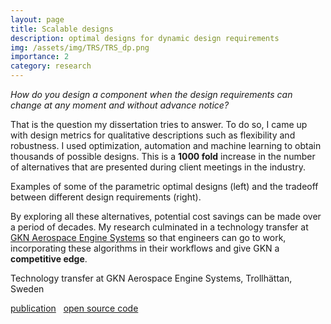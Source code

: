 ```yaml
---
layout: page
title: Scalable designs
description: optimal designs for dynamic design requirements
img: /assets/img/TRS/TRS_dp.png
importance: 2
category: research
---
```


*How do you design a component when the design requirements can change at any moment and without advance notice?*

That is the question my dissertation tries to answer. To do so, I came up with design metrics for qualitative descriptions such as flexibility and robustness. I used optimization, automation and machine learning to obtain thousands of possible designs. This is a **1000 fold** increase in the number of alternatives that are presented during client meetings in the industry.

<div class="row justify-content-sm-center equal-height">
    <div class="col-sm-5 mt-3 mt-md-0">
        <img class="img-fluid rounded z-depth-1" src="{{ '/assets/img/TRS/designs.gif' | relative_url }}" alt="" title="parametric designs"/>
    </div>
    <div class="col-sm-7 mt-3 mt-md-0">
        <img class="img-fluid rounded z-depth-1" src="{{ '/assets/img/TRS/tradespace.gif' | relative_url }}" alt="" title="tradespace"/>
    </div>
</div>
<div class="caption">
    Examples of some of the parametric optimal designs (left) and the tradeoff between different design requirements (right).
</div>

By exploring all these alternatives, potential cost savings can be made over a period of decades. My research culminated in a technology transfer at [GKN Aerospace Engine Systems](https://www.gknaerospace.com/en/about-gkn-aerospace/locations/gkn-aerospace-in-europe/gkn-aerospace-in-sweden/) so that engineers can go to work, incorporating these algorithms in their workflows and give GKN a **competitive edge**.

<div class="row">
    <div class="col-sm mt-3 mt-md-0">
        <img class="img-fluid rounded z-depth-1 center-block" src="{{ '/assets/img/TRS/pic1_K.JPG' | relative_url }}" alt="" title="tech transfer"/>
    </div>
</div>
<div class="caption">
    Technology transfer at GKN Aerospace Engine Systems, Trollhättan, Sweden
</div>

<a href="https://asmedigitalcollection.asme.org/mechanicaldesign/article/doi/10.1115/1.4047908/1085767/Scalable-Setbased-Design-Optimization-and" target="_blank"><i class="fas fa-book"></i> publication</a>&nbsp;&nbsp;
<a href="https://github.com/khbalhandawi/DM_SBD_OPT" target="_blank"> <i class="fab fa-github"></i> open source code</a>